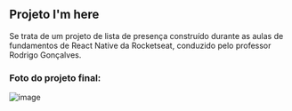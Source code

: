 ## Projeto I'm here

Se trata de um projeto de lista de presença construído durante as aulas de fundamentos de React Native da Rocketseat, conduzido pelo professor Rodrigo Gonçalves.

### Foto do projeto final:
![image](https://github.com/rodrigopacheco100/imhere/assets/39929399/145ebb8f-526a-4b52-969f-b8544c6604e3)
